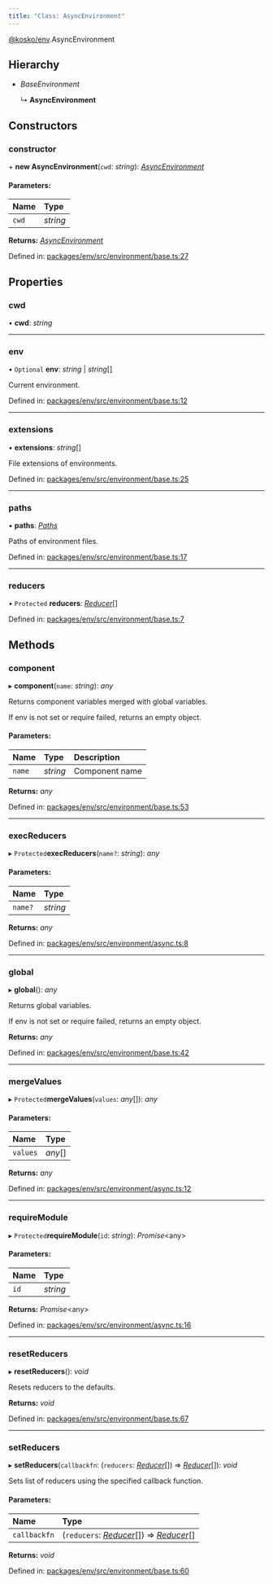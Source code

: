 ```yaml
---
title: "Class: AsyncEnvironment"
---
```


[@kosko/env](../modules/_kosko_env.md).AsyncEnvironment

## Hierarchy

- _BaseEnvironment_

  ↳ **AsyncEnvironment**

## Constructors

### constructor

\+ **new AsyncEnvironment**(`cwd`: _string_): [_AsyncEnvironment_](_kosko_env.asyncenvironment.md)

#### Parameters:

| Name  | Type     |
| :---- | :------- |
| `cwd` | _string_ |

**Returns:** [_AsyncEnvironment_](_kosko_env.asyncenvironment.md)

Defined in: [packages/env/src/environment/base.ts:27](https://github.com/tommy351/kosko/blob/93cd0b7/packages/env/src/environment/base.ts#L27)

## Properties

### cwd

• **cwd**: _string_

---

### env

• `Optional` **env**: _string_ \| _string_[]

Current environment.

Defined in: [packages/env/src/environment/base.ts:12](https://github.com/tommy351/kosko/blob/93cd0b7/packages/env/src/environment/base.ts#L12)

---

### extensions

• **extensions**: _string_[]

File extensions of environments.

Defined in: [packages/env/src/environment/base.ts:25](https://github.com/tommy351/kosko/blob/93cd0b7/packages/env/src/environment/base.ts#L25)

---

### paths

• **paths**: [_Paths_](../interfaces/_kosko_env.paths.md)

Paths of environment files.

Defined in: [packages/env/src/environment/base.ts:17](https://github.com/tommy351/kosko/blob/93cd0b7/packages/env/src/environment/base.ts#L17)

---

### reducers

• `Protected` **reducers**: [_Reducer_](../interfaces/_kosko_env.reducer.md)[]

Defined in: [packages/env/src/environment/base.ts:7](https://github.com/tommy351/kosko/blob/93cd0b7/packages/env/src/environment/base.ts#L7)

## Methods

### component

▸ **component**(`name`: _string_): _any_

Returns component variables merged with global variables.

If env is not set or require failed, returns an empty object.

#### Parameters:

| Name   | Type     | Description    |
| :----- | :------- | :------------- |
| `name` | _string_ | Component name |

**Returns:** _any_

Defined in: [packages/env/src/environment/base.ts:53](https://github.com/tommy351/kosko/blob/93cd0b7/packages/env/src/environment/base.ts#L53)

---

### execReducers

▸ `Protected`**execReducers**(`name?`: _string_): _any_

#### Parameters:

| Name    | Type     |
| :------ | :------- |
| `name?` | _string_ |

**Returns:** _any_

Defined in: [packages/env/src/environment/async.ts:8](https://github.com/tommy351/kosko/blob/93cd0b7/packages/env/src/environment/async.ts#L8)

---

### global

▸ **global**(): _any_

Returns global variables.

If env is not set or require failed, returns an empty object.

**Returns:** _any_

Defined in: [packages/env/src/environment/base.ts:42](https://github.com/tommy351/kosko/blob/93cd0b7/packages/env/src/environment/base.ts#L42)

---

### mergeValues

▸ `Protected`**mergeValues**(`values`: _any_[]): _any_

#### Parameters:

| Name     | Type    |
| :------- | :------ |
| `values` | _any_[] |

**Returns:** _any_

Defined in: [packages/env/src/environment/async.ts:12](https://github.com/tommy351/kosko/blob/93cd0b7/packages/env/src/environment/async.ts#L12)

---

### requireModule

▸ `Protected`**requireModule**(`id`: _string_): _Promise_<any\>

#### Parameters:

| Name | Type     |
| :--- | :------- |
| `id` | _string_ |

**Returns:** _Promise_<any\>

Defined in: [packages/env/src/environment/async.ts:16](https://github.com/tommy351/kosko/blob/93cd0b7/packages/env/src/environment/async.ts#L16)

---

### resetReducers

▸ **resetReducers**(): _void_

Resets reducers to the defaults.

**Returns:** _void_

Defined in: [packages/env/src/environment/base.ts:67](https://github.com/tommy351/kosko/blob/93cd0b7/packages/env/src/environment/base.ts#L67)

---

### setReducers

▸ **setReducers**(`callbackfn`: (`reducers`: [_Reducer_](../interfaces/_kosko_env.reducer.md)[]) => [_Reducer_](../interfaces/_kosko_env.reducer.md)[]): _void_

Sets list of reducers using the specified callback function.

#### Parameters:

| Name         | Type                                                                                                                   |
| :----------- | :--------------------------------------------------------------------------------------------------------------------- |
| `callbackfn` | (`reducers`: [_Reducer_](../interfaces/_kosko_env.reducer.md)[]) => [_Reducer_](../interfaces/_kosko_env.reducer.md)[] |

**Returns:** _void_

Defined in: [packages/env/src/environment/base.ts:60](https://github.com/tommy351/kosko/blob/93cd0b7/packages/env/src/environment/base.ts#L60)

